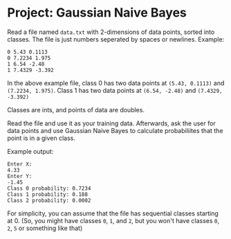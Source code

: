 # Project: Gaussian Naive Bayes

Read a file named `data.txt` with 2-dimensions of data points, sorted into classes. The file is just numbers seperated by spaces or newlines. Example:

```
0 5.43 0.1113
0 7.2234 1.975
1 6.54 -2.48
1 7.4329 -3.392
```

In the above example file, class 0 has two data points at `(5.43, 0.1113)` and `(7.2234, 1.975)`. Class 1 has two data points at `(6.54, -2.48)` and `(7.4329, -3.392)`

Classes are ints, and points of data are doubles.

Read the file and use it as your training data. Afterwards, ask the user for data points and use Gaussian Naive Bayes to calculate probabiliites that the point is in a given class.

Example output:

```
Enter X:
4.33
Enter Y:
-1.45
Class 0 probability: 0.7234
Class 1 probability: 0.188
Class 2 probability: 0.0002
```

For simplicity, you can assume that the file has sequential classes starting at 0. (So, you might have classes `0`, `1`, and `2`, but you won't have classes `0`, `2`, `5` or something like that)
